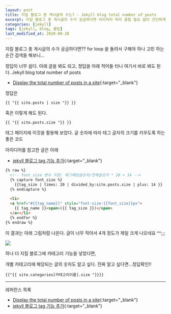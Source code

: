 ```yaml
---
layout: post
title: 지킬 블로그 총 게시글의 수는? - Jekyll blog total number of posts
excerpt: 지킬 블로그 총 게시글의 수가 궁금하다면 이리저리 머리 굴릴 필요 없이 간단하게 구할 수 있다. Jekyll blog total number of posts
categories: [jekyll]
tags: [jekyll, blog, 꿀팁]
last_modified_at: 2020-08-28
---
```


지킬 블로그 총 게시글의 수가 궁금하다면??
for loop 을 돌려서 구해야 하나 고민 하는 순간 검색을 해보니...

정답이 너무 쉽다. 아래 글을 봐도 되고, 정답을 아래 적어둘 터니 여기서 바로 봐도 된다.
Jekyll blog total number of posts

- [Display the total number of posts in a site](https://blog.lakshmanbasnet.com/jekyll/jekyll-post-count/){:target="_blank"}

정답은

```
{{ "{{ site.posts | size "}} }}
```

혹은 이렇게 해도 된다.

```
{{ "{{ site.posts.size "}} }}
```

태그 페이지에 이것을 활용해 보았다.
글 숫자에 따라 태그 글자의 크기를 키우도록 하는 좋은 코드

아이디어를 참고한 글은 아래
- [jekyll 블로그 tag 기능 추가](https://min9nim.github.io/2018/08/jekyll-tags/){:target="_blank"}

``` html
{% raw %}
  <!-- font_size 변수 지정: 태그해당글숫자/전체글숫자 * 20 + 14 -->
  {% capture font_size %}
    {{tag_size | times: 20 | divided_by:site.posts.size | plus: 14 }}
  {% endcapture %}
  
  <li>
  <a href="#{{tag_name}}" style="font-size:{{font_size}}px">
    {{ tag_name }}<span>({{ tag_size }})</span>
  </a></li>
  {% endfor %}
{% endraw %}
```

이 결과는 아래 그림처럼 나온다. 글이 너무 작아서 4개 정도가 제일 크게 나오네요 ^^;;;

![](https://paper-attachments.dropbox.com/s_1DBBCA2B6F751C8D2CD9F45C3B2C1E9A662D9DDFDAA5E9D8700D5ECE5C2010B3_1598592847176_image.png)

하나 더 지킬 블로그에 카테고리 기능을 넣었다면,

개별 카테고리에 해당되는 글의 숫자도 알고 싶다. 진짜 알고 싶다면...정답확인!!

```
{{"{{ site.categories[카테고리이름].size "}}}}
```

---
레퍼런스 목록
- [Display the total number of posts in a site](https://blog.lakshmanbasnet.com/jekyll/jekyll-post-count/){:target="_blank"}
- [jekyll 블로그 tag 기능 추가](https://min9nim.github.io/2018/08/jekyll-tags/){:target="_blank"}
